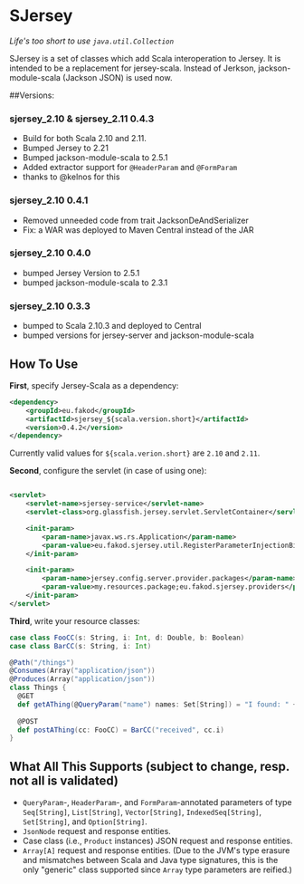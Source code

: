 SJersey
============

*Life's too short to use `java.util.Collection`*

SJersey is a set of classes which add Scala interoperation to Jersey.
It is intended to be a replacement for jersey-scala.
Instead of Jerkson, jackson-module-scala (Jackson JSON) is used now.


##Versions:

### sjersey_2.10 & sjersey_2.11 0.4.3
* Build for both Scala 2.10 and 2.11.
* Bumped Jersey to 2.21
* Bumped jackson-module-scala to 2.5.1
* Added extractor support for `@HeaderParam` and `@FormParam`
* thanks to @kelnos for this

### sjersey_2.10 0.4.1
* Removed unneeded code from trait JacksonDeAndSerializer
* Fix: a WAR was deployed to Maven Central instead of the JAR

### sjersey_2.10 0.4.0
* bumped Jersey Version to 2.5.1
* bumped jackson-module-scala to 2.3.1

### sjersey_2.10 0.3.3
* bumped to Scala 2.10.3 and deployed to Central
* bumped versions for jersey-server and jackson-module-scala


How To Use
----------

**First**, specify Jersey-Scala as a dependency:

```xml
<dependency>
    <groupId>eu.fakod</groupId>
    <artifactId>sjersey_${scala.version.short}</artifactId>
    <version>0.4.2</version>
</dependency>
```

Currently valid values for `${scala.verion.short}` are `2.10` and
`2.11`.

**Second**, configure the servlet (in case of using one):

```xml

<servlet>
    <servlet-name>sjersey-service</servlet-name>
    <servlet-class>org.glassfish.jersey.servlet.ServletContainer</servlet-class>

    <init-param>
        <param-name>javax.ws.rs.Application</param-name>
        <param-value>eu.fakod.sjersey.util.RegisterParameterInjectionBinder</param-value>
    </init-param>

    <init-param>
        <param-name>jersey.config.server.provider.packages</param-name>
        <param-value>my.resources.package;eu.fakod.sjersey.providers</param-value>
    </init-param>
</servlet>

```

**Third**, write your resource classes:

```scala
case class FooCC(s: String, i: Int, d: Double, b: Boolean)
case class BarCC(s: String, i: Int)

@Path("/things")
@Consumes(Array("application/json"))
@Produces(Array("application/json"))
class Things {
  @GET
  def getAThing(@QueryParam("name") names: Set[String]) = "I found: " + names.mkString(", ")
  
  @POST
  def postAThing(cc: FooCC) = BarCC("received", cc.i)
}
```
    


What All This Supports (subject to change, resp. not all is validated)
----------------------

* `QueryParam`-, `HeaderParam`-, and `FormParam`-annotated parameters of type
  `Seq[String]`, `List[String]`, `Vector[String]`, `IndexedSeq[String]`,
  `Set[String]`, and `Option[String]`.
* `JsonNode` request and response entities.
* Case class (i.e., `Product` instances) JSON request and response entities.
* `Array[A]` request and response entities. (Due to the JVM's type erasure and
  mismatches between Scala and Java type signatures, this is the only "generic"
  class supported since `Array` type parameters are reified.)
